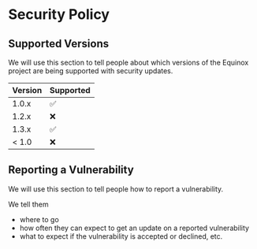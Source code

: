# Security Policy

## Supported Versions

We will use this section to tell people about which versions of the Equinox project are being supported with security updates.

| Version | Supported          |
|---------| ------------------ |
| 1.0.x   | :white_check_mark: |
| 1.2.x   | :x:                |
| 1.3.x   | :white_check_mark: |
| < 1.0   | :x:                |

## Reporting a Vulnerability

We will use this section to tell people how to report a vulnerability.

We tell them
* where to go
* how often they can expect to get an update on a reported vulnerability
* what to expect if the vulnerability is accepted or declined, etc.
